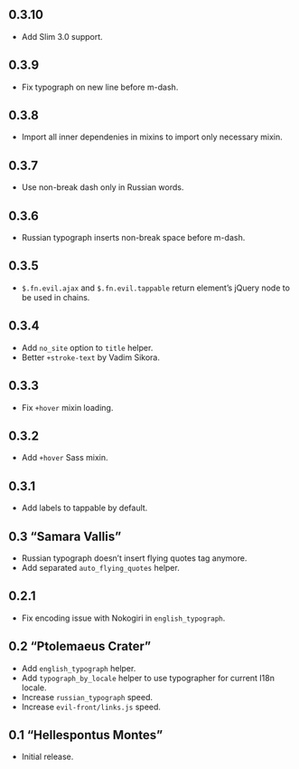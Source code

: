 ## 0.3.10

* Add Slim 3.0 support.

## 0.3.9

* Fix typograph on new line before m-dash.

## 0.3.8

* Import all inner dependenies in mixins to import only necessary mixin.

## 0.3.7

* Use non-break dash only in Russian words.

## 0.3.6

* Russian typograph inserts non-break space before m-dash.

## 0.3.5

* `$.fn.evil.ajax` and `$.fn.evil.tappable` return element’s jQuery node
  to be used in chains.

## 0.3.4

* Add `no_site` option to `title` helper.
* Better `+stroke-text` by Vadim Sikora.

## 0.3.3

* Fix `+hover` mixin loading.

## 0.3.2

* Add `+hover` Sass mixin.

## 0.3.1

* Add labels to tappable by default.

## 0.3 “Samara Vallis”

* Russian typograph doesn’t insert flying quotes tag anymore.
* Add separated `auto_flying_quotes` helper.

## 0.2.1

* Fix encoding issue with Nokogiri in `english_typograph`.

## 0.2 “Ptolemaeus Crater”

* Add `english_typograph` helper.
* Add `typograph_by_locale` helper to use typographer for current I18n locale.
* Increase `russian_typograph` speed.
* Increase `evil-front/links.js` speed.

## 0.1 “Hellespontus Montes”

* Initial release.
